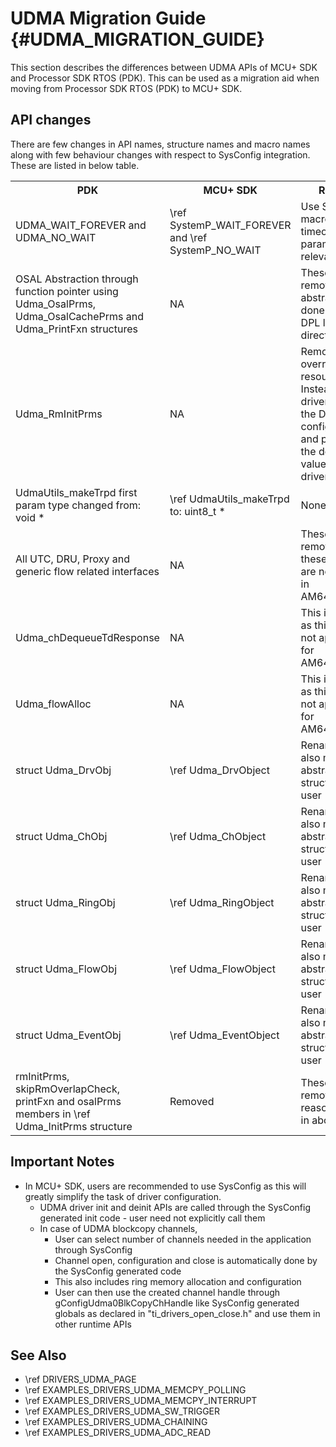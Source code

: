 # UDMA Migration Guide {#UDMA_MIGRATION_GUIDE}

This section describes the differences between UDMA APIs of MCU+ SDK and Processor SDK RTOS (PDK).
This can be used as a migration aid when moving from Processor SDK RTOS (PDK) to MCU+ SDK.

## API changes

There are few changes in API names, structure names and macro names along with few behaviour changes with respect to SysConfig integration.
These are listed in below table.

<table>
    <tr>
        <th> PDK
        <th> MCU+ SDK
        <th> Remarks
    </tr>
    <tr>
        <td>UDMA_WAIT_FOREVER and UDMA_NO_WAIT
        <td>\ref SystemP_WAIT_FOREVER and \ref SystemP_NO_WAIT
        <td>Use SystemP macro for timeout parameter in all relevant APIs
    </tr>
    <tr>
        <td>OSAL Abstraction through function pointer using Udma_OsalPrms, Udma_OsalCachePrms and Udma_PrintFxn structures
        <td>NA
        <td>These are removed as abstraction is done through DPL layer directly
    </tr>
    <tr>
        <td>Udma_RmInitPrms
        <td>NA
        <td>Removed user override of resources. Instead the driver queries the DMSC board configuration and populate the default value during driver init
    </tr>
    <tr>
        <td>UdmaUtils_makeTrpd first param type changed from: void *
        <td>\ref UdmaUtils_makeTrpd to: uint8_t *
        <td>None
    </tr>
    <tr>
        <td>All UTC, DRU, Proxy and generic flow related interfaces
        <td>NA
        <td>These are removed as these modules are not present in AM64x/AM243x
    </tr>
    <tr>
        <td>Udma_chDequeueTdResponse
        <td>NA
        <td>This is removed as this feature is not applicable for AM64x/AM243x
    </tr>
    <tr>
        <td>Udma_flowAlloc
        <td>NA
        <td>This is removed as this feature is not applicable for AM64x/AM243x
    </tr>
    <tr>
        <td>struct Udma_DrvObj
        <td>\ref Udma_DrvObject
        <td>Renamed and is also made as an abstract structure for user
    </tr>
    <tr>
        <td>struct Udma_ChObj
        <td>\ref Udma_ChObject
        <td>Renamed and is also made as an abstract structure for user
    </tr>
    <tr>
        <td>struct Udma_RingObj
        <td>\ref Udma_RingObject
        <td>Renamed and is also made as an abstract structure for user
    </tr>
    <tr>
        <td>struct Udma_FlowObj
        <td>\ref Udma_FlowObject
        <td>Renamed and is also made as an abstract structure for user
    </tr>
    <tr>
        <td>struct Udma_EventObj
        <td>\ref Udma_EventObject
        <td>Renamed and is also made as an abstract structure for user
    </tr>
    <tr>
        <td>rmInitPrms, skipRmOverlapCheck, printFxn and osalPrms members in \ref Udma_InitPrms structure
        <td>Removed
        <td>These are removed for reasons stated in above rows
    </tr>
</table>

## Important Notes

- In MCU+ SDK, users are recommended to use SysConfig as this will greatly simplify the task of driver configuration.
    - UDMA driver init and deinit APIs are called through the SysConfig generated init code - user need not explicitly call them
    - In case of UDMA blockcopy channels,
        - User can select number of channels needed in the application through SysConfig
        - Channel open, configuration and close is automatically done by the SysConfig generated code
        - This also includes ring memory allocation and configuration
        - User can then use the created channel handle through gConfigUdma0BlkCopyChHandle like SysConfig generated globals as declared in "ti_drivers_open_close.h" and use them in other runtime APIs

## See Also

 - \ref DRIVERS_UDMA_PAGE
 - \ref EXAMPLES_DRIVERS_UDMA_MEMCPY_POLLING
 - \ref EXAMPLES_DRIVERS_UDMA_MEMCPY_INTERRUPT
 - \ref EXAMPLES_DRIVERS_UDMA_SW_TRIGGER
 - \ref EXAMPLES_DRIVERS_UDMA_CHAINING
 - \ref EXAMPLES_DRIVERS_UDMA_ADC_READ
